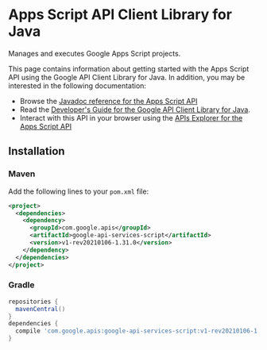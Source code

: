 # Apps Script API Client Library for Java

Manages and executes Google Apps Script projects. 

This page contains information about getting started with the Apps Script API
using the Google API Client Library for Java. In addition, you may be interested
in the following documentation:

* Browse the [Javadoc reference for the Apps Script API][javadoc]
* Read the [Developer's Guide for the Google API Client Library for Java][google-api-client].
* Interact with this API in your browser using the [APIs Explorer for the Apps Script API][api-explorer]

## Installation

### Maven

Add the following lines to your `pom.xml` file:

```xml
<project>
  <dependencies>
    <dependency>
      <groupId>com.google.apis</groupId>
      <artifactId>google-api-services-script</artifactId>
      <version>v1-rev20210106-1.31.0</version>
    </dependency>
  </dependencies>
</project>
```

### Gradle

```gradle
repositories {
  mavenCentral()
}
dependencies {
  compile 'com.google.apis:google-api-services-script:v1-rev20210106-1.31.0'
}
```

[javadoc]: https://googleapis.dev/java/google-api-services-script/latest/index.html
[google-api-client]: https://github.com/googleapis/google-api-java-client/
[api-explorer]: https://developers.google.com/apis-explorer/#p/script/v1/
